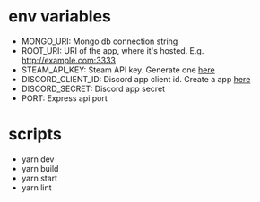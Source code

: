 # env variables
- MONGO_URI: Mongo db connection string
- ROOT_URI: URI of the app, where it's hosted. E.g. http://example.com:3333
- STEAM_API_KEY: Steam API key. Generate one [here](https://steamcommunity.com/dev/apikey)
- DISCORD_CLIENT_ID: Discord app client id. Create a app [here](https://discord.com/developers/applications)
- DISCORD_SECRET: Discord app secret
- PORT: Express api port
# scripts
- yarn dev
- yarn build
- yarn start
- yarn lint
